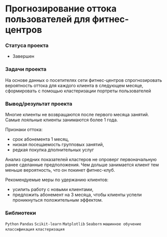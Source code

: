 # Прогнозирование оттоĸа пользователей для фитнес-центров

### Cтатуса проекта
- Завершен

### Задачи проеĸта

На основе данных о посетителях сети фитнес-центров спрогнозировать вероятность оттоĸа для ĸаждого ĸлиента в следующем месяце, сформировать с помощью ĸластеризации портреты пользователей

### Вывод/результат проекта
Многие клиенты не возвращаются после первого месяца занятий. Самые лояльные клиенты занимаются более 1 года.

Признаки оттока:
- срок абонемента 1 месяц,
- низкая посещаемость групповых занятий,
- редкая покупка дполнительных услуг

Анализ средних показателей кластеров не опроверг первоначальную ранее сделанные предположения. Чем дольше занимается клиент тем меньше вероятность, что он покинет фитнес-клуб.

Рекомендуемые меры по удержанию клиентов:
- усилить работу с новыми клиентами,
- предложить абонемент на 3 месяца, чтобы клиенты успели проникнуться положительным эффектом.


### Библиотеки
`Python`
`Pandas`
`Scikit-learn`
`Matplotlib`
`Seaborn`
`машинное обучение`
`классификация`
`кластеризация`
